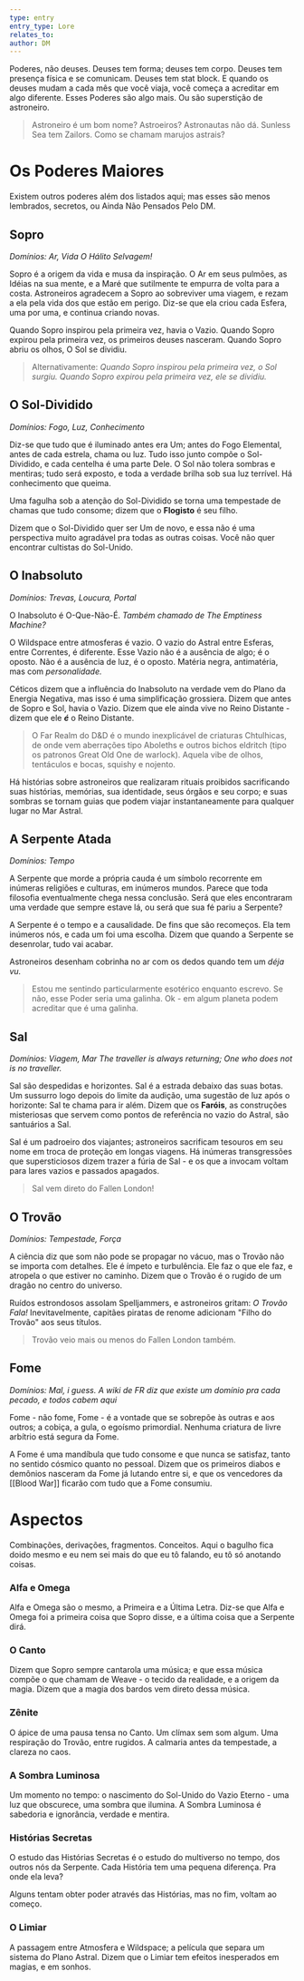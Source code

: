 ```yaml
---
type: entry
entry_type: Lore
relates_to: 
author: DM
---
```

Poderes, não deuses. Deuses tem forma; deuses tem corpo. Deuses tem presença física e se comunicam. 
Deuses tem stat block.
E quando os deuses mudam a cada mês que você viaja, você começa a acreditar em algo diferente.
Esses Poderes são algo mais. Ou são superstição de astroneiro.

> Astroneiro é um bom nome? Astroeiros? Astronautas não dá. Sunless Sea tem Zailors. Como se chamam marujos astrais?

# Os Poderes Maiores
Existem outros poderes além dos listados aqui; mas esses são menos lembrados, secretos, ou Ainda Não Pensados Pelo DM. 

## Sopro
*Domínios: Ar, Vida*
*O Hálito Selvagem!*

Sopro é a origem da vida e musa da inspiração. O Ar em seus pulmões, as Idéias na sua mente, e a Maré que sutilmente te empurra de volta para a costa. Astroneiros agradecem a Sopro ao sobreviver uma viagem, e rezam a ela pela vida dos que estão em perigo. Diz-se que ela criou cada Esfera, uma por uma, e continua criando novas.

Quando Sopro inspirou pela primeira vez, havia o Vazio. Quando Sopro expirou pela primeira vez, os primeiros deuses nasceram. Quando Sopro abriu os olhos, O Sol se dividiu.

> Alternativamente: *Quando Sopro inspirou pela primeira vez, o Sol surgiu. Quando Sopro expirou pela primeira vez, ele se dividiu.* 

## O Sol-Dividido
*Domínios: Fogo, Luz, Conhecimento*

Diz-se que tudo que é iluminado antes era Um; antes do Fogo Elemental, antes de cada estrela, chama ou luz. Tudo isso junto compõe o Sol-Dividido, e cada centelha é uma parte Dele. O Sol não tolera sombras e mentiras; tudo será exposto, e toda a verdade brilha sob sua luz terrível. Há conhecimento que queima. 

Uma fagulha sob a atenção do Sol-Dividido se torna uma tempestade de chamas que tudo consome; dizem que o **Flogisto** é seu filho.  

Dizem que o Sol-Dividido quer ser Um de novo, e essa não é uma perspectiva muito agradável pra todas as outras coisas. Você não quer encontrar cultistas do Sol-Unido.

## O Inabsoluto
*Domínios: Trevas, Loucura, Portal*

O Inabsoluto é O-Que-Não-É. *Também chamado de The Emptiness Machine?*

O Wildspace entre atmosferas é vazio. O vazio do Astral entre Esferas, entre Correntes, é diferente. Esse Vazio não é a ausência de algo; é o oposto. Não é a ausência de luz, é o oposto. Matéria negra, antimatéria, mas com *personalidade.*

Céticos dizem que a influência do Inabsoluto na verdade vem do Plano da Energia Negativa, mas isso é uma simplificação grossiera. Dizem que antes de Sopro e Sol, havia o Vazio. Dizem que ele ainda vive no Reino Distante - dizem que ele ***é*** o Reino Distante.

> O Far Realm do D&D é o mundo inexplicável de criaturas Chtulhicas, de onde vem aberrações tipo Aboleths e outros bichos eldritch (tipo os patronos Great Old One de warlock). Aquela vibe de olhos, tentáculos e bocas, squishy e nojento.

Há histórias sobre astroneiros que realizaram rituais proibidos sacrificando suas histórias, memórias, sua identidade, seus órgãos e seu corpo; e suas sombras se tornam guias que podem viajar instantaneamente para qualquer lugar  no Mar Astral. 

## A Serpente Atada
*Domínios: Tempo*

A Serpente que morde a própria cauda é um símbolo recorrente em inúmeras religiões e culturas, em inúmeros mundos. Parece que toda filosofia eventualmente chega nessa conclusão. Será que eles encontraram uma verdade que sempre estave lá, ou será que sua fé pariu a Serpente?

A Serpente é o tempo e a causalidade. De fins que são recomeços. Ela tem inúmeros nós, e cada um foi uma escolha. Dizem que quando a Serpente se desenrolar, tudo vai acabar. 

Astroneiros desenham cobrinha no ar com os dedos quando tem um *déja vu.* 

> Estou me sentindo particularmente esotérico enquanto escrevo. Se não, esse Poder seria uma galinha. Ok - em algum planeta podem acreditar que é uma galinha.

## Sal
*Domínios: Viagem, Mar*
*The traveller is always returning; One who does not is no traveller.*

Sal são despedidas e horizontes. Sal é a estrada debaixo das suas botas. Um sussurro logo depois do limite da audição, uma sugestão de luz após o horizonte: Sal te chama para ir além. Dizem que os **Faróis**, as construções misteriosas que servem como pontos de referência no vazio do Astral, são santuários a Sal.

Sal é um padroeiro dos viajantes; astroneiros sacrificam tesouros em seu nome em troca de proteção em longas viagens. Há inúmeras transgressões que supersticiosos dizem trazer a fúria de Sal - e os que a invocam voltam para lares vazios e passados apagados. 

> Sal vem direto do Fallen London! 

## O Trovão
*Domínios: Tempestade, Força*

A ciência diz que som não pode se propagar no vácuo, mas o Trovão não se importa com detalhes. Ele é ímpeto e turbulência. Ele faz o que ele faz, e atropela o que estiver no caminho. Dizem que o Trovão é o rugido de um dragão no centro do universo. 

Ruídos estrondosos assolam Spelljammers, e astroneiros gritam: *O Trovão Fala!* Inevitavelmente, capitães piratas de renome adicionam "Filho do Trovão" aos seus títulos. 

> Trovão veio mais ou menos do Fallen London também.


## Fome
*Domínios: Mal, i guess. A wiki de FR diz que existe um domínio pra cada pecado, e todos cabem aqui*

Fome - não fome, Fome - é a vontade que se sobrepõe às outras e aos outros; a cobiça, a gula, o egoísmo primordial. Nenhuma criatura de livre arbítrio está segura da Fome.

A Fome é uma mandíbula que tudo consome e que nunca se satisfaz, tanto no sentido cósmico quanto no pessoal. Dizem que os primeiros diabos e demônios nasceram da Fome já lutando entre si, e que os vencedores da [[Blood War]] ficarão com tudo que a Fome consumiu. 

# Aspectos
Combinações, derivações, fragmentos. Conceitos. Aqui o bagulho fica doido mesmo e eu nem sei mais do que eu tô falando, eu tô só anotando coisas.

### Alfa e Omega
Alfa e Omega são o mesmo, a Primeira e a Última Letra. Diz-se que Alfa e Omega foi a primeira coisa que Sopro disse, e a última coisa que a Serpente dirá. 

### O Canto
Dizem que Sopro sempre cantarola uma música; e que essa música compõe o que chamam de Weave - o tecido da realidade, e a origem da magia. Dizem que a magia dos bardos vem direto dessa música.

### Zênite
O ápice de uma pausa tensa no Canto. Um clímax sem som algum. Uma respiração do Trovão, entre rugidos. A calmaria antes da tempestade, a clareza no caos.

### A Sombra Luminosa
Um momento no tempo: o nascimento do Sol-Unido do Vazio Eterno - uma luz que obscurece, uma sombra que ilumina. A Sombra Luminosa é sabedoria e ignorância, verdade e mentira. 

### Histórias Secretas
O estudo das Histórias Secretas é o estudo do multiverso no tempo, dos outros nós da Serpente. Cada História tem uma pequena diferença. Pra onde ela leva?

Alguns tentam obter poder através das Histórias, mas no fim, voltam ao começo. 

### O Limiar
A passagem entre Atmosfera e Wildspace; a película que separa um sistema do Plano Astral. Dizem que o Limiar tem efeitos inesperados em magias, e em sonhos. 